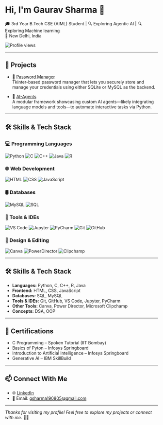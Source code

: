 # Hi, I'm Gaurav Sharma 👋

🎓 3rd Year B.Tech CSE (AIML) Student | 🔍 Exploring Agentic AI | 🔍 Exploring Machine learning  
📍 New Delhi, India

![Profile views](https://komarev.com/ghpvc/?username=No1Gaurav&label=Profile%20views&color=0e75b6&style=flat)

---

## 🚀 Projects

- 🔗 [Password Manager](https://github.com/No1Gaurav/Password_Manager)  
  Tkinter-based password manager that lets you securely store and manage your credentials using either SQLite or MySQL as the backend.

- 🤖 [AI-Agents](https://github.com/No1Gaurav/AI-Agents)  
  A modular framework showcasing custom AI agents—likely integrating language models and tools—to automate interactive tasks via Python.

---
## 🛠️ Skills & Tech Stack

### 💻 Programming Languages
![Python](https://img.shields.io/badge/-Python-3776AB?style=flat&logo=python&logoColor=white)
![C](https://img.shields.io/badge/-C-00599C?style=flat&logo=c&logoColor=white)
![C++](https://img.shields.io/badge/-C++-00599C?style=flat&logo=cplusplus&logoColor=white)
![Java](https://img.shields.io/badge/-Java-007396?style=flat&logo=java&logoColor=white)
![R](https://img.shields.io/badge/-R-276DC3?style=flat&logo=r&logoColor=white)

### 🌐 Web Development
![HTML](https://img.shields.io/badge/-HTML-E34F26?style=flat&logo=html5&logoColor=white)
![CSS](https://img.shields.io/badge/-CSS-1572B6?style=flat&logo=css3&logoColor=white)
![JavaScript](https://img.shields.io/badge/-JavaScript-F7DF1E?style=flat&logo=javascript&logoColor=black)

### 🛢️ Databases
![MySQL](https://img.shields.io/badge/-MySQL-4479A1?style=flat&logo=mysql&logoColor=white)
![SQL](https://img.shields.io/badge/-SQL-003B57?style=flat&logo=sqlite&logoColor=white)

### 🧰 Tools & IDEs
![VS Code](https://img.shields.io/badge/-VS%20Code-007ACC?style=flat&logo=visual-studio-code&logoColor=white)
![Jupyter](https://img.shields.io/badge/-Jupyter-F37626?style=flat&logo=jupyter&logoColor=white)
![PyCharm](https://img.shields.io/badge/-PyCharm-000000?style=flat&logo=pycharm&logoColor=white)
![Git](https://img.shields.io/badge/-Git-F05032?style=flat&logo=git&logoColor=white)
![GitHub](https://img.shields.io/badge/-GitHub-181717?style=flat&logo=github&logoColor=white)

### 🎨 Design & Editing
![Canva](https://img.shields.io/badge/-Canva-00C4CC?style=flat&logo=canva&logoColor=white)
![PowerDirector](https://img.shields.io/badge/-PowerDirector-0081CB?style=flat&logoColor=white)
![Clipchamp](https://img.shields.io/badge/-Clipchamp-8338EC?style=flat&logo=clipchamp&logoColor=white)

---
## 🛠️ Skills & Tech Stack

- **Languages:** Python, C, C++, R, Java  
- **Frontend:** HTML, CSS, JavaScript  
- **Databases:** SQL, MySQL  
- **Tools & IDEs:** Git, GitHub, VS Code, Jupyter, PyCharm  
- **Other Tools:** Canva, Power Director, Microsoft Clipchamp  
- **Concepts:** DSA, OOP

---

## 📜 Certifications

- C Programming – Spoken Tutorial (IIT Bombay)
- Basics of Pyton – Infosys Springboard
- Introduction to Artificial Intelligence – Infosys Springboard   
- Generative AI – IBM SkillBuild

---

## 📫 Connect With Me

- 🌐 [LinkedIn](https://www.linkedin.com/in/gaurav-sharma-987689280/)    
- 📧 Email: gsharma190805@gmail.com  

---

_Thanks for visiting my profile! Feel free to explore my projects or connect with me._ 👨‍💻

